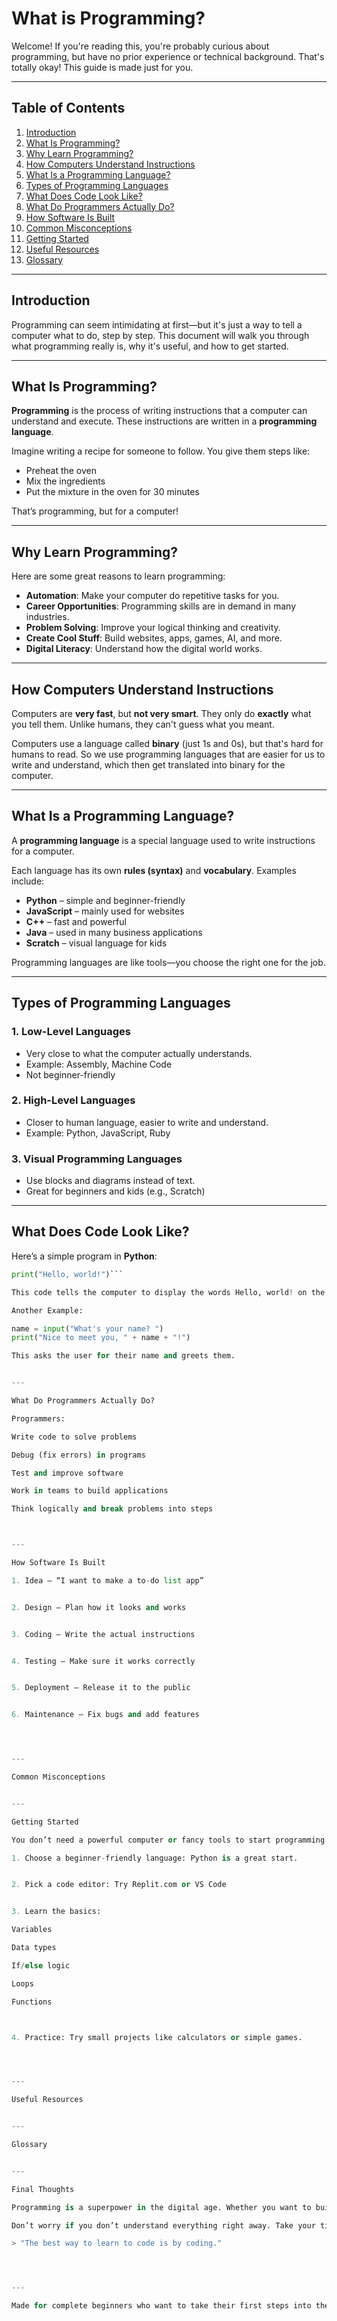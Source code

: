# What is Programming?

Welcome! If you're reading this, you're probably curious about programming, but have no prior experience or technical background. That's totally okay! This guide is made just for you.

---

## Table of Contents

1. [Introduction](#introduction)
2. [What Is Programming?](#what-is-programming)
3. [Why Learn Programming?](#why-learn-programming)
4. [How Computers Understand Instructions](#how-computers-understand-instructions)
5. [What Is a Programming Language?](#what-is-a-programming-language)
6. [Types of Programming Languages](#types-of-programming-languages)
7. [What Does Code Look Like?](#what-does-code-look-like)
8. [What Do Programmers Actually Do?](#what-do-programmers-actually-do)
9. [How Software Is Built](#how-software-is-built)
10. [Common Misconceptions](#common-misconceptions)
11. [Getting Started](#getting-started)
12. [Useful Resources](#useful-resources)
13. [Glossary](#glossary)

---

## Introduction

Programming can seem intimidating at first—but it's just a way to tell a computer what to do, step by step. This document will walk you through what programming really is, why it's useful, and how to get started.

---

## What Is Programming?

**Programming** is the process of writing instructions that a computer can understand and execute. These instructions are written in a **programming language**.

Imagine writing a recipe for someone to follow. You give them steps like:

- Preheat the oven
- Mix the ingredients
- Put the mixture in the oven for 30 minutes

That’s programming, but for a computer!

---

## Why Learn Programming?

Here are some great reasons to learn programming:

- **Automation**: Make your computer do repetitive tasks for you.
- **Career Opportunities**: Programming skills are in demand in many industries.
- **Problem Solving**: Improve your logical thinking and creativity.
- **Create Cool Stuff**: Build websites, apps, games, AI, and more.
- **Digital Literacy**: Understand how the digital world works.

---

## How Computers Understand Instructions

Computers are **very fast**, but **not very smart**. They only do **exactly** what you tell them. Unlike humans, they can't guess what you meant.

Computers use a language called **binary** (just 1s and 0s), but that's hard for humans to read. So we use programming languages that are easier for us to write and understand, which then get translated into binary for the computer.

---

## What Is a Programming Language?

A **programming language** is a special language used to write instructions for a computer.

Each language has its own **rules (syntax)** and **vocabulary**. Examples include:

- **Python** – simple and beginner-friendly
- **JavaScript** – mainly used for websites
- **C++** – fast and powerful
- **Java** – used in many business applications
- **Scratch** – visual language for kids

Programming languages are like tools—you choose the right one for the job.

---

## Types of Programming Languages

### 1. **Low-Level Languages**
- Very close to what the computer actually understands.
- Example: Assembly, Machine Code
- Not beginner-friendly

### 2. **High-Level Languages**
- Closer to human language, easier to write and understand.
- Example: Python, JavaScript, Ruby

### 3. **Visual Programming Languages**
- Use blocks and diagrams instead of text.
- Great for beginners and kids (e.g., Scratch)

---

## What Does Code Look Like?

Here’s a simple program in **Python**:

```python
print("Hello, world!")```

This code tells the computer to display the words Hello, world! on the screen.

Another Example:

name = input("What's your name? ")
print("Nice to meet you, " + name + "!")

This asks the user for their name and greets them.


---

What Do Programmers Actually Do?

Programmers:

Write code to solve problems

Debug (fix errors) in programs

Test and improve software

Work in teams to build applications

Think logically and break problems into steps



---

How Software Is Built

1. Idea – “I want to make a to-do list app”


2. Design – Plan how it looks and works


3. Coding – Write the actual instructions


4. Testing – Make sure it works correctly


5. Deployment – Release it to the public


6. Maintenance – Fix bugs and add features




---

Common Misconceptions


---

Getting Started

You don’t need a powerful computer or fancy tools to start programming. Here’s how to begin:

1. Choose a beginner-friendly language: Python is a great start.


2. Pick a code editor: Try Replit.com or VS Code


3. Learn the basics:

Variables

Data types

If/else logic

Loops

Functions



4. Practice: Try small projects like calculators or simple games.




---

Useful Resources


---

Glossary


---

Final Thoughts

Programming is a superpower in the digital age. Whether you want to build apps, automate boring tasks, or just understand how technology works, coding is a skill worth learning.

Don’t worry if you don’t understand everything right away. Take your time, keep practicing, and most importantly—have fun!

> "The best way to learn to code is by coding."




---

Made for complete beginners who want to take their first steps into the world of programming.